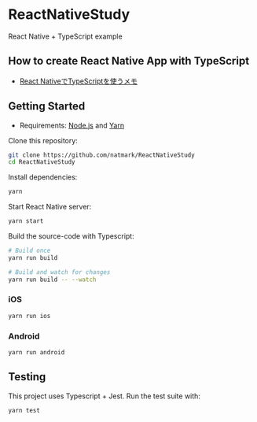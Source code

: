 # ReactNativeStudy
React Native + TypeScript example

## How to create React Native App with TypeScript
- [React NativeでTypeScriptを使うメモ](https://qiita.com/natmark/items/0f2f88b11f49b3f28128)

## Getting Started

* Requirements: [Node.js](https://nodejs.org) and [Yarn](https://yarnpkg.com/)

Clone this repository:

```sh
git clone https://github.com/natmark/ReactNativeStudy
cd ReactNativeStudy
```

Install dependencies:

```sh
yarn
```

Start React Native server:

```sh
yarn start
```

Build the source-code with Typescript:

```sh
# Build once
yarn run build

# Build and watch for changes
yarn run build -- --watch
```

### iOS

```sh
yarn run ios
```

### Android

```sh
yarn run android
```

## Testing

This project uses Typescript + Jest. Run the test suite with:

```sh
yarn test
```
